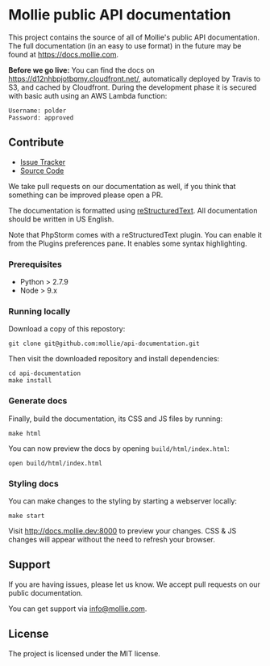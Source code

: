 # Mollie public API documentation


This project contains the source of all of Mollie's public API documentation. The full documentation (in an easy to use
format) in the future may be found at https://docs.mollie.com.

**Before we go live:**
You can find the docs on https://d12nhbpjotbqmy.cloudfront.net/, automatically deployed by Travis to S3, and cached by
Cloudfront. During the development phase it is secured with basic auth using an AWS Lambda function:
```
Username: polder
Password: approved
```

## Contribute

- [Issue Tracker](https://github.com/mollie/api-documentation/issues)
- [Source Code](https://github.com/mollie/api-documentation)

We take pull requests on our documentation as well, if you think that something can be improved please open a PR.

The documentation is formatted using [reStructuredText](http://www.sphinx-doc.org/en/master/rest.html). All
documentation should be written in US English.

Note that PhpStorm comes with a reStructuredText plugin. You can enable it from the Plugins preferences pane. It enables
some syntax highlighting.
### Prerequisites

- Python > 2.7.9
- Node > 9.x
### Running locally

Download a copy of this repostory:

```
git clone git@github.com:mollie/api-documentation.git
```

Then visit the downloaded repository and install dependencies:

```
cd api-documentation
make install
```

### Generate docs

Finally, build the documentation, its CSS and JS files by running:

```
make html
```

You can now preview the docs by opening `build/html/index.html`:

```
open build/html/index.html
```

### Styling docs

You can make changes to the styling by starting a webserver locally:

```
make start
```

Visit http://docs.mollie.dev:8000 to preview your changes. CSS & JS changes will appear without the need to refresh your browser.
## Support

If you are having issues, please let us know. We accept pull requests on our public documentation.

You can get support via info@mollie.com.

## License

The project is licensed under the MIT license.
